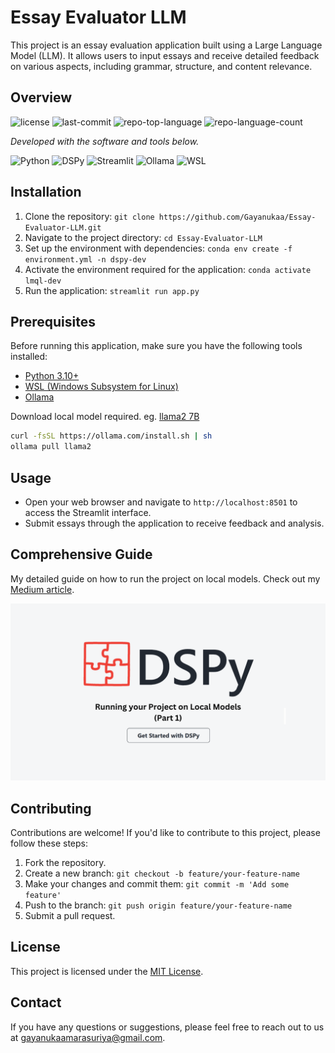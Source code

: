 # Essay Evaluator LLM

This project is an essay evaluation application built using a Large Language Model (LLM). It allows users to input essays and receive detailed feedback on various aspects, including grammar, structure, and content relevance.

## Overview

<p>
 <img src="https://img.shields.io/github/license/Gayanukaa/Essay-Evaluator-LLM?style=flat&color=0080ff" alt="license">
 <img src="https://img.shields.io/github/last-commit/Gayanukaa/Essay-Evaluator-LLM?style=flat&logo=git&logoColor=white&color=0080ff" alt="last-commit">
 <img src="https://img.shields.io/github/languages/top/Gayanukaa/Essay-Evaluator-LLM?style=flat&color=0080ff" alt="repo-top-language">
 <img src="https://img.shields.io/github/languages/count/Gayanukaa/Essay-Evaluator-LLM?style=flat&color=0080ff" alt="repo-language-count">
</p>
<p>
  <em>Developed with the software and tools below.</em>
</p>
<p>
 <img src="https://img.shields.io/badge/python-%2314354C.svg?style=flat&logo=python&logoColor=white" alt="Python">
 <img src="https://img.shields.io/badge/DSPy-000000.svg?style=flat&logoColor=white" alt="DSPy">
 <img src="https://img.shields.io/badge/Streamlit-FF4B4B.svg?style=flat&logo=Streamlit&logoColor=white" alt="Streamlit">
 <img src="https://img.shields.io/badge/Ollama-00A896.svg?style=flat&logoColor=white" alt="Ollama">
 <img src="https://img.shields.io/badge/wsl-0a97f4.svg?style=flat&logo=ubuntu&logoColor=white" alt="WSL">
</p>

## Installation

1. Clone the repository: `git clone https://github.com/Gayanukaa/Essay-Evaluator-LLM.git`
2. Navigate to the project directory: `cd Essay-Evaluator-LLM`
3. Set up the environment with dependencies: `conda env create -f environment.yml -n dspy-dev`
4. Activate the environment required for the application: `conda activate lmql-dev`
5. Run the application: `streamlit run app.py`


## Prerequisites

Before running this application, make sure you have the following tools installed:

- [Python 3.10+](https://www.python.org/downloads/)
- [WSL (Windows Subsystem for Linux)](https://docs.microsoft.com/en-us/windows/wsl/install)
- [Ollama](https://ollama.com)

Download local model required. eg. [llama2 7B](https://ollama.com/library/llama2)

```bash
curl -fsSL https://ollama.com/install.sh | sh
ollama pull llama2
```


## Usage

- Open your web browser and navigate to `http://localhost:8501` to access the Streamlit interface.
- Submit essays through the application to receive feedback and analysis.

## Comprehensive Guide

My detailed guide on how to run the project on local models. Check out my [Medium article](https://medium.com/@gayanukaamarasuriya/dspy-guide-running-your-project-on-local-models-part-1-d4dc22453620).

<p align="center">
<img src="Medium Cover Images.png" alt="Medium Article Cover Image">
</p>


## Contributing

Contributions are welcome! If you'd like to contribute to this project, please follow these steps:

1. Fork the repository.
2. Create a new branch: `git checkout -b feature/your-feature-name`
3. Make your changes and commit them: `git commit -m 'Add some feature'`
4. Push to the branch: `git push origin feature/your-feature-name`
5. Submit a pull request.

## License

This project is licensed under the [MIT License](https://choosealicense.com/licenses/mit/).

## Contact

If you have any questions or suggestions, please feel free to reach out to us at [gayanukaamarasuriya@gmail.com](mailto:gayanukaamarasuriya@gmail.com).